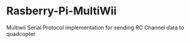 # Rasberry-Pi-MultiWii
Multiwii Serial Protocol implementation for sending RC Channel data to quadcopter
